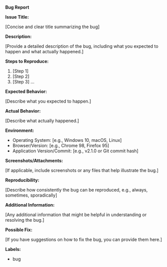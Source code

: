 **Bug Report**

**Issue Title:**

[Concise and clear title summarizing the bug]

**Description:**

[Provide a detailed description of the bug, including what you expected to happen and what actually happened.]

**Steps to Reproduce:**

1. [Step 1]
2. [Step 2]
3. [Step 3]
   ...

**Expected Behavior:**

[Describe what you expected to happen.]

**Actual Behavior:**

[Describe what actually happened.]

**Environment:**

- Operating System: [e.g., Windows 10, macOS, Linux]
- Browser/Version: [e.g., Chrome 98, Firefox 95]
- Application Version/Commit: [e.g., v2.1.0 or Git commit hash]

**Screenshots/Attachments:**

[If applicable, include screenshots or any files that help illustrate the bug.]

**Reproducibility:**

[Describe how consistently the bug can be reproduced, e.g., always, sometimes, sporadically]

**Additional Information:**

[Any additional information that might be helpful in understanding or resolving the bug.]

**Possible Fix:**

[If you have suggestions on how to fix the bug, you can provide them here.]

**Labels:**

- bug
